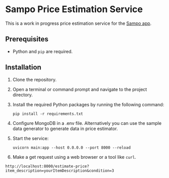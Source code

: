 # Sampo Price Estimation Service

This is a work in progress price estimation service for the [Sampo app](https://github.com/ohjelmistoprojekti-sampo/sampo).

## Prerequisites

- Python and `pip` are required.

## Installation

1. Clone the repository.

2. Open a terminal or command prompt and navigate to the project directory.

3. Install the required Python packages by running the following command:

   ```
   pip install -r requirements.txt
   ```

4. Configure MongoDB in a .env file. Alternatively you can use the sample data
generator to generate data in price estimator.

5. Start the service:

	```
	uvicorn main:app --host 0.0.0.0 --port 8000 --reload
	```

6. Make a get request using a web browser or a tool like `curl`.

```
http://localhost:8000/estimate-price?item_description=yourItemDescription&condition=3
```
